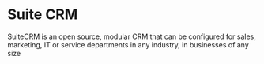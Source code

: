 # Suite CRM

SuiteCRM is an open source, modular CRM that can be configured for sales, marketing, IT or service departments in any industry, in businesses of any size